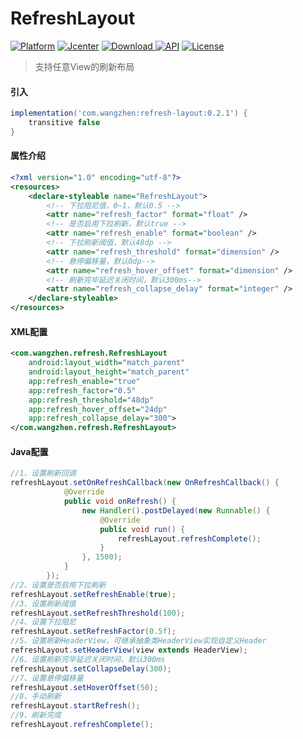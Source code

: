 # RefreshLayout

[![Platform](https://img.shields.io/badge/Platform-Android-00CC00.svg?style=flat)](https://www.android.com)
[![Jcenter](https://img.shields.io/badge/jcenter-RefreshLayout-red.svg?style=flat)](http://jcenter.bintray.com/com/wangzhen/refresh-layout/)
[![Download](https://api.bintray.com/packages/lavalike/maven/refresh-layout/images/download.svg) ](https://bintray.com/lavalike/maven/refresh-layout/_latestVersion)
[![API](https://img.shields.io/badge/API-17%2B-00CC00.svg?style=flat)](https://android-arsenal.com/api?level=17)
[![License](https://img.shields.io/badge/License-Apache%202-337ab7.svg?style=flat)](https://www.apache.org/licenses/LICENSE-2.0)

> 支持任意View的刷新布局

#### 引入
```gradle
implementation('com.wangzhen:refresh-layout:0.2.1') {
    transitive false
}
```

#### 属性介绍
```xml
<?xml version="1.0" encoding="utf-8"?>
<resources>
    <declare-styleable name="RefreshLayout">
        <!-- 下拉阻尼值，0~1，默认0.5 -->
        <attr name="refresh_factor" format="float" />
        <!-- 是否启用下拉刷新，默认true -->
        <attr name="refresh_enable" format="boolean" />
        <!-- 下拉刷新阈值，默认48dp -->
        <attr name="refresh_threshold" format="dimension" />
        <!-- 悬停偏移量，默认0dp-->
        <attr name="refresh_hover_offset" format="dimension" />
        <!-- 刷新完毕延迟关闭时间，默认300ms-->
        <attr name="refresh_collapse_delay" format="integer" />
    </declare-styleable>
</resources>
```


#### XML配置
```xml
<com.wangzhen.refresh.RefreshLayout
    android:layout_width="match_parent"
    android:layout_height="match_parent"
    app:refresh_enable="true"
    app:refresh_factor="0.5"
    app:refresh_threshold="48dp"
    app:refresh_hover_offset="24dp"
    app:refresh_collapse_delay="300">
</com.wangzhen.refresh.RefreshLayout>
```

#### Java配置
```java
//1、设置刷新回调
refreshLayout.setOnRefreshCallback(new OnRefreshCallback() {
            @Override
            public void onRefresh() {
                new Handler().postDelayed(new Runnable() {
                    @Override
                    public void run() {
                        refreshLayout.refreshComplete();
                    }
                }, 1500);
            }
        });
//2、设置是否启用下拉刷新
refreshLayout.setRefreshEnable(true);
//3、设置刷新阈值
refreshLayout.setRefreshThreshold(100);
//4、设置下拉阻尼
refreshLayout.setRefreshFactor(0.5f);
//5、设置刷新HeaderView，可继承抽象类HeaderView实现自定义Header
refreshLayout.setHeaderView(view extends HeaderView);
//6、设置刷新完毕延迟关闭时间，默认300ms
refreshLayout.setCollapseDelay(300);
//7、设置悬停偏移量
refreshLayout.setHoverOffset(50);
//8、手动刷新
refreshLayout.startRefresh();
//9、刷新完成
refreshLayout.refreshComplete();
```
